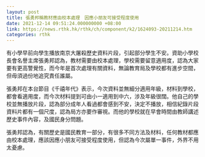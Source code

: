 ```yaml
---
layout: post
title: 張勇邦稱教材應由校本處理　因應小朋友可接受程度使用
date: 2021-12-14 09:51:24.000000000 +08:00
link: https://news.rthk.hk/rthk/ch/component/k2/1624093-20211214.htm
categories: rthk
---
```


有小學早前向學生播放南京大屠殺歷史資料片段，引起部分學生不安。資助小學校長會名譽主席張勇邦認為，教材需要由校本處理，學校需要留意適用度，認為大家要有更高警覺性，而今年是首次處理有關資料，無論教育局及學校都有進步空間， 但毋須過份地追究責任誰屬。

張勇邦在本台節目《千禧年代》表示，今次資料並無細分適用年級，材料到學校，都會看適用度，而今次材料提到可由小一適用到中六，涉及年級很闊。他自己的學校並無播放片段，認為部分成年人看過都會感到不安，決定不播放，相信紀錄片段資料片都有一個尺度，認為局方亦要作審視。而他的學校就在早會時間由教師講述歷史事件內容，及國民身分問題。
 
張勇邦認為，有關歷史是國民教育一部分，有很多不同方法及材料，任何教材都應由校本處理，應該因應小朋友可接受程度使用，但認為今次屬單一事件，外界不用太憂慮。
